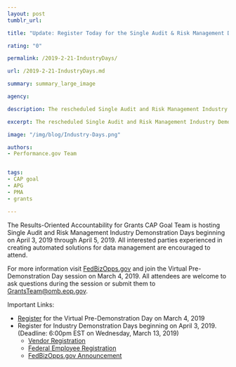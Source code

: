 ```yaml
---
layout: post
tumblr_url:

title: "Update: Register Today for the Single Audit & Risk Management Demo Days!"

rating: "0"

permalink: /2019-2-21-IndustryDays/

url: /2019-2-21-IndustryDays.md

summary: summary_large_image

agency:

description: The rescheduled Single Audit and Risk Management Industry Demonstration Days  begin April 3, 2019.

excerpt: The rescheduled Single Audit and Risk Management Industry Demonstration Days  begin April 3, 2019.

image: "/img/blog/Industry-Days.png"

authors:
- Performance.gov Team


tags:
- CAP goal
- APG
- PMA
- grants

---
```

The Results-Oriented Accountability for Grants CAP Goal Team is hosting Single Audit and Risk Management Industry Demonstration
Days beginning on April 3, 2019 through April 5, 2019. All interested parties experienced in creating automated solutions for
data management are encouraged to attend.

For more information visit [FedBizOpps.gov](https://www.fbo.gov/index.php?s=opportunity&mode=form&id=08943a6b0f93b40afab0bce207edcbe3&tab=core&_cview=1) and join the Virtual Pre-Demonstration Day session on March 4, 2019. All attendees are
welcome to ask questions during the session or submit them to GrantsTeam@omb.eop.gov.

Important Links:

* [Register](https://www.eventbrite.com/e/grants-single-audit-and-risk-mgmt-virtual-pre-demonstration-conference-tickets-52866219285) for the Virtual Pre-Demonstration Day on March 4, 2019
* Register for Industry Demonstration Days beginning on April 3, 2019. (Deadline: 6:00pm EST on Wednesday, March 13, 2019)
  * [Vendor Registration](https://www.eventbrite.com/e/grants-single-audit-and-risk-mgmt-industry-demonstration-days-vendor-signup-tickets-53749926477)
  * [Federal Employee Registration](https://www.eventbrite.com/e/grants-single-audit-and-risk-mgmt-industry-demonstration-days-registration-tickets-52866314570)
  * [FedBizOpps.gov Announcement](https://www.fbo.gov/index.php?s=opportunity&mode=form&id=08943a6b0f93b40afab0bce207edcbe3&tab=core&_cview=1)
